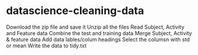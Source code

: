 # datascience-cleaning-data
Download the zip file and save it
Unzip all the files
Read Subject, Activity and Feature data
Combine the test and training data
Merge Subject, Activity & feature data
Add data lables/colum headings
Select the columsn with std or mean
Write the data to tidy.txt
